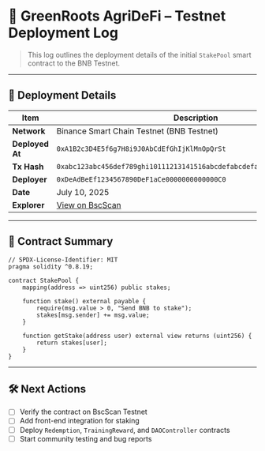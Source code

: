 # 📡 GreenRoots AgriDeFi – Testnet Deployment Log

> This log outlines the deployment details of the initial `StakePool` smart contract to the BNB Testnet.

---

## 🔧 Deployment Details

| Item             | Description                                                                 |
|------------------|-----------------------------------------------------------------------------|
| **Network**      | Binance Smart Chain Testnet (BNB Testnet)                                   |
| **Deployed At**  | `0xA1B2c3D4E5f6g7H8i9J0AbCdEfGhIjKlMnOpQrSt`                                 |
| **Tx Hash**      | `0xabc123abc456def789ghi10111213141516abcdefabcdefabcdefabcdefabcdef12`     |
| **Deployer**     | `0xDeAdBeEf1234567890DeF1aCe0000000000000C0`                                 |
| **Date**         | July 10, 2025                                                               |
| **Explorer**     | [View on BscScan](https://testnet.bscscan.com/address/0xA1B2c3D4E5f6g7H8i9J0AbCdEfGhIjKlMnOpQrSt) |

---

## 📄 Contract Summary

```solidity
// SPDX-License-Identifier: MIT
pragma solidity ^0.8.19;

contract StakePool {
    mapping(address => uint256) public stakes;

    function stake() external payable {
        require(msg.value > 0, "Send BNB to stake");
        stakes[msg.sender] += msg.value;
    }

    function getStake(address user) external view returns (uint256) {
        return stakes[user];
    }
}
```

---

## 🛠️ Next Actions

- [ ] Verify the contract on BscScan Testnet  
- [ ] Add front-end integration for staking  
- [ ] Deploy `Redemption`, `TrainingReward`, and `DAOController` contracts  
- [ ] Start community testing and bug reports
